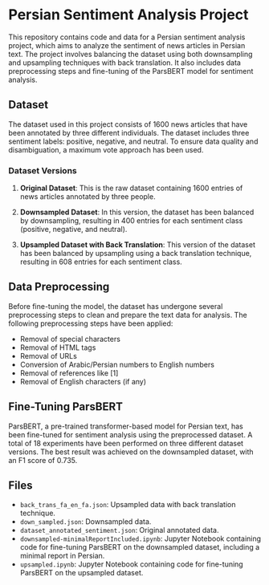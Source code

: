 # Persian Sentiment Analysis Project

This repository contains code and data for a Persian sentiment analysis project, which aims to analyze the sentiment of news articles in Persian text. The project involves balancing the dataset using both downsampling and upsampling techniques with back translation. It also includes data preprocessing steps and fine-tuning of the ParsBERT model for sentiment analysis.

## Dataset

The dataset used in this project consists of 1600 news articles that have been annotated by three different individuals. The dataset includes three sentiment labels: positive, negative, and neutral. To ensure data quality and disambiguation, a maximum vote approach has been used.

### Dataset Versions

1. **Original Dataset**: This is the raw dataset containing 1600 entries of news articles annotated by three people.

2. **Downsampled Dataset**: In this version, the dataset has been balanced by downsampling, resulting in 400 entries for each sentiment class (positive, negative, and neutral).

3. **Upsampled Dataset with Back Translation**: This version of the dataset has been balanced by upsampling using a back translation technique, resulting in 608 entries for each sentiment class.

## Data Preprocessing

Before fine-tuning the model, the dataset has undergone several preprocessing steps to clean and prepare the text data for analysis. The following preprocessing steps have been applied:

- Removal of special characters
- Removal of HTML tags
- Removal of URLs
- Conversion of Arabic/Persian numbers to English numbers
- Removal of references like [1]
- Removal of English characters (if any)

## Fine-Tuning ParsBERT

ParsBERT, a pre-trained transformer-based model for Persian text, has been fine-tuned for sentiment analysis using the preprocessed dataset. A total of 18 experiments have been performed on three different dataset versions. The best result was achieved on the downsampled dataset, with an F1 score of 0.735.

## Files

- `back_trans_fa_en_fa.json`: Upsampled data with back translation technique.
- `down_sampled.json`: Downsampled data.
- `dataset_annotated_sentiment.json`: Original annotated data.
- `downsampled-minimalReportIncluded.ipynb`: Jupyter Notebook containing code for fine-tuning ParsBERT on the downsampled dataset, including a minimal report in Persian.
- `upsampled.ipynb`: Jupyter Notebook containing code for fine-tuning ParsBERT on the upsampled dataset.
